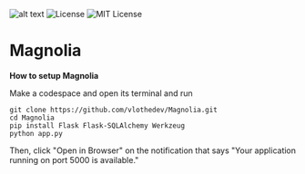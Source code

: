 ![alt text](https://i.imgur.com/FkYwWdp.png)
![License](https://img.shields.io/badge/license-grey?style=flat&logo=none&logoColor=white&labelColor=grey) ![MIT License](https://img.shields.io/badge/MIT-blue?style=flat&logo=none)
# Magnolia

**How to setup Magnolia**

Make a codespace and open its terminal and run

```
git clone https://github.com/vlothedev/Magnolia.git
cd Magnolia
pip install Flask Flask-SQLAlchemy Werkzeug
python app.py
```
Then, click "Open in Browser" on the notification that says "Your application running on port 5000 is available."
